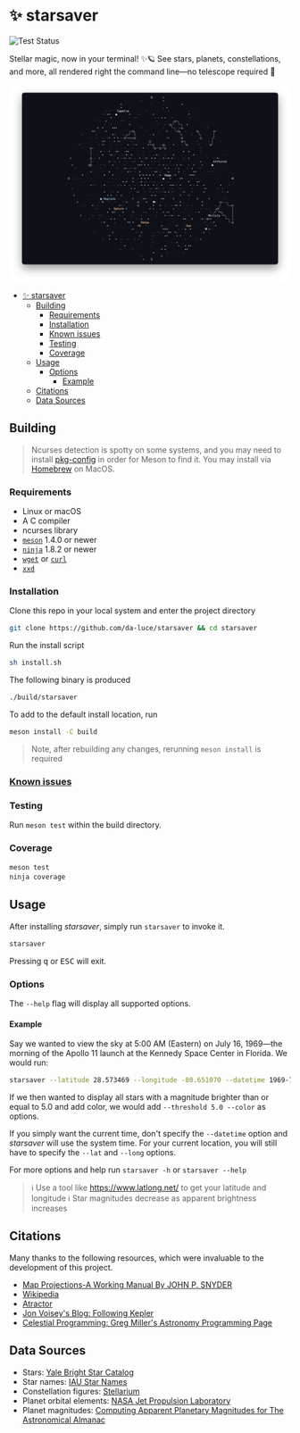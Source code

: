 # ✨ starsaver

![Test Status](https://github.com/da-luce/starsaver/actions/workflows/ci.yml/badge.svg)

Stellar magic, now in your terminal! ✨🪐 See stars, planets, constellations, and more, all rendered right the command line—no telescope required 🌌

![Screenshot of Starsaver](/assets/screenshot.png)

- [✨ starsaver](#-starsaver)
  - [Building](#building)
    - [Requirements](#requirements)
    - [Installation](#installation)
    - [Known issues](#known-issues)
    - [Testing](#testing)
    - [Coverage](#coverage)
  - [Usage](#usage)
    - [Options](#options)
      - [Example](#example)
  - [Citations](#citations)
  - [Data Sources](#data-sources)

## Building

> Ncurses detection is spotty on some systems, and you may need to install
> [pkg-config](https://www.freedesktop.org/wiki/Software/pkg-config/) in order
> for Meson to find it. You may install via [Homebrew](https://formulae.brew.sh/formula/ncurses) on MacOS.

### Requirements

- Linux or macOS
- A C compiler
- ncurses library
- [`meson`](https://github.com/mesonbuild/meson) 1.4.0 or newer
- [`ninja`](https://github.com/ninja-build/ninja) 1.8.2 or newer
- [`wget`](https://www.gnu.org/software/wget/) or [`curl`](https://curl.se/)
- [`xxd`](https://linux.die.net/man/1/xxd)

### Installation

Clone this repo in your local system and enter the project directory

```sh
git clone https://github.com/da-luce/starsaver && cd starsaver
```

Run the install script

```sh
sh install.sh
```

The following binary is produced

```sh
./build/starsaver
```

To add to the default install location, run

```sh
meson install -C build
```

> Note, after rebuilding any changes, rerunning `meson install` is required

### [Known issues](https://github.com/da-luce/starsaver/issues)

### Testing

Run `meson test` within the build directory.

### Coverage

```bash
meson test
ninja coverage
```

## Usage

After installing _starsaver_, simply run `starsaver` to invoke it.

```bash
starsaver
```

Pressing <kbd>q</kbd> or <kbd>ESC</kbd> will exit.

### Options

The `--help` flag will display all supported options. 

#### Example

Say we wanted to view the sky at 5:00 AM (Eastern) on July 16, 1969—the morning
of the Apollo 11 launch at the Kennedy Space Center in Florida. We would run:

```sh
starsaver --latitude 28.573469 --longitude -80.651070 --datetime 1969-7-16T9:32:00
```

If we then wanted to display all stars with a magnitude brighter than or equal
to 5.0 and add color, we would add `--threshold 5.0 --color` as options.

If you simply want the current time, don't specify the `--datetime` option and
_starsaver_ will use the system time. For your current location, you will still
have to specify the `--lat` and `--long` options.

For more options and help run `starsaver -h` or `starsaver --help`

> ℹ️ Use a tool like https://www.latlong.net/ to get your latitude and longitude
> ℹ️ Star magnitudes decrease as apparent brightness increases

## Citations

Many thanks to the following resources, which were invaluable to the development of this project.

- [Map Projections-A Working Manual By JOHN P. SNYDER](https://pubs.usgs.gov/pp/1395/report.pdf)
- [Wikipedia](https://en.wikipedia.org)
- [Atractor](https://www.atractor.pt/index-_en.html)
- [Jon Voisey's Blog: Following Kepler](https://jonvoisey.net/blog/)
- [Celestial Programming: Greg Miller's Astronomy Programming Page](https://astrogreg.com/convert_ra_dec_to_alt_az.html)

## Data Sources

- Stars: [Yale Bright Star Catalog](http://tdc-www.harvard.edu/catalogs/bsc5.html)
- Star names: [IAU Star Names](https://www.iau.org/public/themes/naming_stars/)
- Constellation figures: [Stellarium](https://stellarium.org/)
- Planet orbital elements: [NASA Jet Propulsion Laboratory](https://ssd.jpl.nasa.gov/planets/approx_pos.html)
- Planet magnitudes: [Computing Apparent Planetary Magnitudes for The Astronomical Almanac](https://arxiv.org/abs/1808.01973)